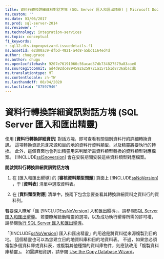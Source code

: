 ```yaml
---
title: 資料行轉換詳細資料對話方塊 (SQL Server 匯入和匯出精靈) | Microsoft Docs
ms.custom: ''
ms.date: 03/06/2017
ms.prod: sql-server-2014
ms.reviewer: ''
ms.technology: integration-services
ms.topic: conceptual
f1_keywords:
- sql12.dts.impexpwizard.issuedetails.f1
ms.assetid: e2d00a39-dfbd-4821-a4d8-a5bd1164ed4d
author: chugugrace
ms.author: chugu
ms.openlocfilehash: 9207e76191060c56acad37db734827579a83aae0
ms.sourcegitcommit: ad4d92dce894592a259721a1571b1d8736abacdb
ms.translationtype: MT
ms.contentlocale: zh-TW
ms.lasthandoff: 08/04/2020
ms.locfileid: "87597946"
---
```

# <a name="column-conversion-details-dialog-box-sql-server-import-and-export-wizard"></a>資料行轉換詳細資訊對話方塊 (SQL Server 匯入和匯出精靈)
  使用 [**資料行轉換詳細資訊**] 對話方塊，即可查看有關個別資料行的詳細轉換資訊。 這項轉換資訊包含來源和目的地的資料行資料類型，以及精靈將要執行的轉換。 此外，這個頁面也會列出精靈用來判斷所需資料類型轉換的資料類型對應檔案。 [!INCLUDE[ssISnoversion](../../includes/ssisnoversion-md.md)] 會在安裝期間安裝這些資料類型對應檔案。  
  
 **開啟資料行轉換詳細資訊對話方塊**  
  
1.  在 [匯入和匯出嚮導] 的 [**審核資料類型問題**] 頁面上 [!INCLUDE[ssNoVersion](../../includes/ssnoversion-md.md)] ，于 [**資料表**] 清單中選取資料表。  
  
2.  在 [**資料類型對應**] 清單中，按兩下包含您要查看其轉換詳細資料之資料行的資料列。  
  
 若要深入瞭解「匯 [!INCLUDE[ssNoVersion](../../includes/ssnoversion-md.md)] 入和匯出嚮導」，請參閱[SQL Server 匯入和匯出嚮導](import-and-export-data-with-the-sql-server-import-and-export-wizard.md)。 若要瞭解啟動精靈的選項，以及成功執行嚮導所需的許可權，請參閱[執行 SQL Server 匯入和匯出嚮導](start-the-sql-server-import-and-export-wizard.md)。  
  
 「[!INCLUDE[ssNoVersion](../../includes/ssnoversion-md.md)] 匯入和匯出精靈」的用途是將資料從來源複製到目的地。 這個精靈也可以為您建立目的地資料庫和目的地資料表。 不過，如果您必須複製多個資料庫或資料表，或複製其他種類的資料庫物件，則應該改用「複製資料庫精靈」。 如需詳細資訊，請參閱 [Use the Copy Database Wizard](../../relational-databases/databases/use-the-copy-database-wizard.md)。  
  
  
